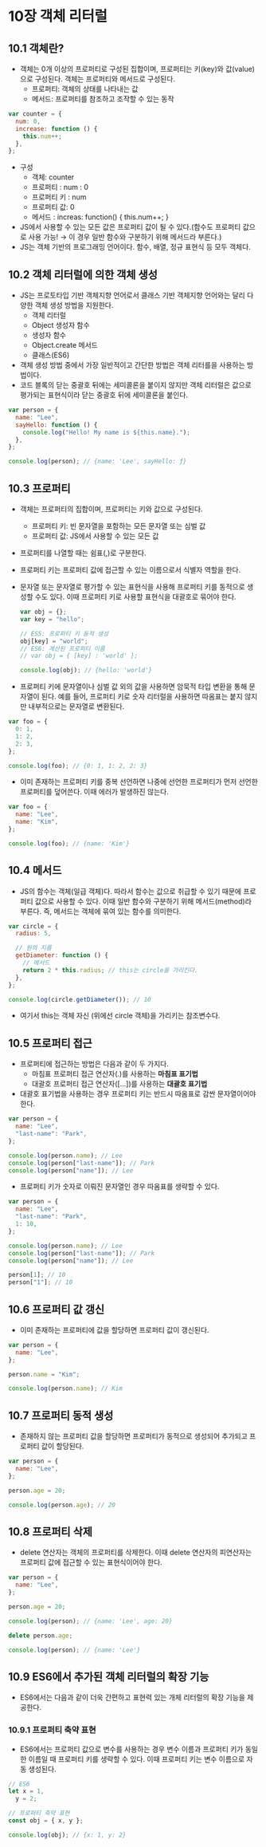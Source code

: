 # 10장 객체 리터럴

## 10.1 객체란?

- 객체는 0개 이상의 프로퍼티로 구성된 집합이며, 프로퍼티는 키(key)와 값(value)으로 구성된다. 객체는 프로퍼티와 메서드로 구성된다.
  - 프로퍼티: 객체의 상태를 나타내는 값
  - 메서드: 프로퍼티를 참조하고 조작할 수 있는 동작

```jsx
var counter = {
  num: 0,
  increase: function () {
    this.num++;
  },
};
```

- 구성
  - 객체: counter
  - 프로퍼티 : num : 0
  - 프로퍼티 키 : num
  - 프로퍼티 값: 0
  - 메서드 : increas: function() { this.num++; }
- JS에서 사용할 수 있는 모든 값은 프로퍼티 값이 될 수 있다.(함수도 프로퍼티 값으로 사용 가능! → 이 경우 일반 함수와 구분하기 위해 메서드라 부른다.)
- JS는 객체 기반의 프로그래밍 언어이다. 함수, 배열, 정규 표현식 등 모두 객체다.

## 10.2 객체 리터럴에 의한 객체 생성

- JS는 프로토타입 기반 객체지향 언어로서 클래스 기반 객체지향 언어와는 달리 다양한 객체 생성 방법을 지원한다.
  - 객체 리터럴
  - Object 생성자 함수
  - 생성자 함수
  - Object.create 메서드
  - 클래스(ES6)
- 객체 생성 방법 중에서 가장 일반적이고 간단한 방법은 객체 리터를을 사용하는 방법이다.
- 코드 블록의 닫는 중괄호 뒤에는 세미콜론을 붙이지 않지만 객체 리터럴은 값으로 평가되는 표현식이라 닫는 중괄호 뒤에 세미콜론을 붙인다.

```jsx
var person = {
  name: "Lee",
  sayHello: function () {
    console.log("Hello! My name is ${this.name}.");
  },
};

console.log(person); // {name: 'Lee', sayHello: ƒ}
```

## 10.3 프로퍼티

- 객체는 프로퍼티의 집합이며, 프로퍼티는 키와 값으로 구성된다.
  - 프로퍼티 키: 빈 문자열을 포함하는 모든 문자열 또는 심벌 값
  - 프로퍼티 값: JS에서 사용할 수 있는 모든 값
- 프로퍼티를 나열할 때는 쉼표(,)로 구분한다.
- 프로퍼티 키는 프로퍼티 값에 접근할 수 있는 이름으로서 식별자 역할을 한다.
- 문자열 또는 문자열로 평가할 수 있는 표현식을 사용해 프로퍼티 키를 동적으로 생성할 수도 있다. 이때 프로퍼티 키로 사용할 표현식을 대괄호로 묶어야 한다.

  ```jsx
  var obj = {};
  var key = "hello";

  // ES5: 프로퍼티 키 동적 생성
  obj[key] = "world";
  // ES6: 계산된 프로퍼티 이름
  // var obj = { [key] : 'world' };

  console.log(obj); // {hello: 'world'}
  ```

- 프로퍼티 키에 문자열이나 심벌 값 외의 값을 사용하면 암묵적 타입 변환을 통해 문자열이 된다. 예를 들어, 프로퍼티 키로 숫자 리터럴을 사용하면 따옴표는 붙지 않지만 내부적으로는 문자열로 변환된다.

```jsx
var foo = {
  0: 1,
  1: 2,
  2: 3,
};

console.log(foo); // {0: 1, 1: 2, 2: 3}
```

- 이미 존재하는 프로퍼티 키를 중복 선언하면 나중에 선언한 프로퍼티가 먼저 선언한 프로퍼티를 덮어쓴다. 이때 에러가 발생하진 않는다.

```jsx
var foo = {
  name: "Lee",
  name: "Kim",
};

console.log(foo); // {name: 'Kim'}
```

## 10.4 메서드

- JS의 함수는 객체(일급 객체)다. 따라서 함수는 값으로 취급할 수 있기 때문에 프로퍼티 값으로 사용할 수 있다. 이때 일반 함수와 구분하기 위해 메서드(method)라 부른다. 즉, 메서드는 객체에 묶여 있는 함수를 의미한다.

```jsx
var circle = {
  radius: 5,

  // 원의 지름
  getDiameter: function () {
    // 메서드
    return 2 * this.radius; // this는 circle을 가리킨다.
  },
};

console.log(circle.getDiameter()); // 10
```

- 여기서 this는 객체 자신 (위에선 circle 객체)을 가리키는 참조변수다.

## 10.5 프로퍼티 접근

- 프로퍼티에 접근하는 방법은 다음과 같이 두 가지다.
  - 마침표 프로퍼티 접근 연산자(.)를 사용하는 **마침표 표기법**
  - 대괄호 프로퍼티 접근 연산자([…])를 사용하는 **대괄호 표기법**
- 대괄호 표기법을 사용하는 경우 프로퍼티 키는 반드시 따옴표로 감싼 문자열이어야 한다.

```jsx
var person = {
  name: "Lee",
  "last-name": "Park",
};

console.log(person.name); // Lee
console.log(person["last-name"]); // Park
console.log(person["name"]); // Lee
```

- 프로퍼티 키가 숫자로 이뤄진 문자열인 경우 따옴표를 생략할 수 있다.

```jsx
var person = {
  name: "Lee",
  "last-name": "Park",
  1: 10,
};

console.log(person.name); // Lee
console.log(person["last-name"]); // Park
console.log(person["name"]); // Lee

person[1]; // 10
person["1"]; // 10
```

## 10.6 프로퍼티 값 갱신

- 이미 존재하는 프로퍼티에 값을 할당하면 프로퍼티 값이 갱신된다.

```jsx
var person = {
  name: "Lee",
};

person.name = "Kim";

console.log(person.name); // Kim
```

## 10.7 프로퍼티 동적 생성

- 존재하지 않는 프로퍼티 값을 할당하면 프로퍼티가 동적으로 생성되어 추가되고 프로퍼티 값이 할당된다.

```jsx
var person = {
  name: "Lee",
};

person.age = 20;

console.log(person.age); // 20
```

## 10.8 프로퍼티 삭제

- delete 연산자는 객체의 프로퍼티를 삭제한다. 이때 delete 연산자의 피연산자는 프로퍼티 값에 접근할 수 있는 표현식이어야 한다.

```jsx
var person = {
  name: "Lee",
};

person.age = 20;

console.log(person); // {name: 'Lee', age: 20}

delete person.age;

console.log(person); // {name: 'Lee'}
```

## 10.9 ES6에서 추가된 객체 리터럴의 확장 기능

- ES6에서는 다음과 같이 더욱 간편하고 표현력 있는 개체 리터럴의 확장 기능을 제공한다.

### 10.9.1 프로퍼티 축약 표현

- ES6에서는 프로퍼티 값으로 변수를 사용하는 경우 변수 이름과 프로퍼티 키가 동일한 이름일 때 프로퍼티 키를 생략할 수 있다. 이때 프로퍼티 키는 변수 이름으로 자동 생성된다.

```jsx
// ES6
let x = 1,
  y = 2;

// 프로퍼티 축약 표현
const obj = { x, y };

console.log(obj); // {x: 1, y: 2}
```
